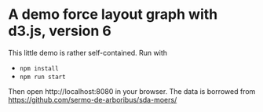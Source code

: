 # A demo force layout graph with d3.js, version 6

This little demo is rather self-contained. Run with

* `npm install`
* `npm run start`

Then open http://localhost:8080 in your browser. The data is borrowed from https://github.com/sermo-de-arboribus/sda-moers/
